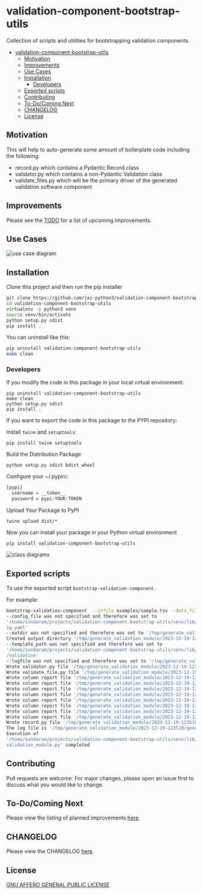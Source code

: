 # validation-component-bootstrap-utils
Collection of scripts and utilities for bootstrapping validation components.

- [validation-component-bootstrap-utils](#validation-component-bootstrap-utils)
  - [Motivation](#motivation)
  - [Improvements](#improvements)
  - [Use Cases](#use-cases)
  - [Installation](#installation)
    - [Developers](#developers)
  - [Exported scripts](#exported-scripts)
  - [Contributing](#contributing)
  - [To-Do/Coming Next](#to-docoming-next)
  - [CHANGELOG](#changelog)
  - [License](#license)



## Motivation

This will help to auto-generate some amount of boilerplate code including the following:
- record.py which contains a Pydantic Record class
- validator.py which contains a non-Pydantic Validation class
- validate_files.py which will be the primary driver of the generated validation software component

## Improvements

Please see the [TODO](TODO.md) for a list of upcoming improvements.


## Use Cases

![use case diagram](use_case.png)


## Installation

Clone this project and then run the pip installer

```bash
git clone https://github.com/jai-python3/validation-component-bootstrap-utils.git
cd validation-component-bootstrap-utils
virtualenv -p python3 venv
source venv/bin/activate
python setup.py sdist
pip install .
```

You can uninstall like this:

```bash
pip uninstall validation-component-bootstrap-utils
make clean
```

### Developers

If you modify the code in this package in your local virtual environment:

```shell
pip uninstall validation-component-bootstrap-utils
make clean
python setup.py sdist
pip install .
```

If you want to export the code in this package to the PYPI repository:

Install `twine` and `setuptools`:

```shell
pip install twine setuptools
```


Build the Distribution Package

```shell
python setup.py sdist bdist_wheel
```

Configure your ~/.pypirc:

```bash
[pypi]
  username = __token__
  password = pypi-YOUR-TOKEN
```

Upload Your Package to PyPI

```shell
twine upload dist/*
```


Now you can install your package in your Python virtual environment

```shell
pip install validation-component-bootstrap-utils
```

![class diagrams](class_diagrams.png)


## Exported scripts

To use the exported script `bootstrap-validation-component`.

For example:

```bash
bootstrap-validation-component  --infile examples/sample.tsv --data_file_type VCF --namespace su.vcf --verbose                           
--config_file was not specified and therefore was set to 
'/home/sundaram/projects/validation-component-bootstrap-utils/venv/lib/python3.10/site-packages/validation_component_bootstrap_utils/conf/conf
ig.yaml'
--outdir was not specified and therefore was set to '/tmp/generate_validation_module/2023-12-19-123510'
Created output directory '/tmp/generate_validation_module/2023-12-19-123510'
--template_path was not specified and therefore was set to 
'/home/sundaram/projects/validation-component-bootstrap-utils/venv/lib/python3.10/site-packages/validation_component_bootstrap_utils/templates
/validation'
--logfile was not specified and therefore was set to '/tmp/generate_validation_module/2023-12-19-123510/generate_validation_module.log'
Wrote validator.py file '/tmp/generate_validation_module/2023-12-19-123510/su/vcf/validator.py'
Wrote validate_file.py file '/tmp/generate_validation_module/2023-12-19-123510/validate_file.py'
Wrote column report file '/tmp/generate_validation_module/2023-12-19-123510/0_#CHROM.tsv'
Wrote column report file '/tmp/generate_validation_module/2023-12-19-123510/1_POS.tsv'
Wrote column report file '/tmp/generate_validation_module/2023-12-19-123510/2_ID.tsv'
Wrote column report file '/tmp/generate_validation_module/2023-12-19-123510/3_REF.tsv'
Wrote column report file '/tmp/generate_validation_module/2023-12-19-123510/4_ALT.tsv'
Wrote column report file '/tmp/generate_validation_module/2023-12-19-123510/5_QUAL.tsv'
Wrote column report file '/tmp/generate_validation_module/2023-12-19-123510/6_FILTER.tsv'
Wrote column report file '/tmp/generate_validation_module/2023-12-19-123510/7_INFO.tsv'
Wrote record.py file '/tmp/generate_validation_module/2023-12-19-123510/su/vcf/record.py'
The log file is '/tmp/generate_validation_module/2023-12-19-123510/generate_validation_module.log'
Execution of 
'/home/sundaram/projects/validation-component-bootstrap-utils/venv/lib/python3.10/site-packages/validation_component_bootstrap_utils/generate_
validation_module.py' completed
```

## Contributing

Pull requests are welcome. For major changes, please open an issue first
to discuss what you would like to change.

## To-Do/Coming Next

Please view the listing of planned improvements [here](TODO.md).

## CHANGELOG

Please view the CHANGELOG [here](CHANGELOG.md).

## License

[GNU AFFERO GENERAL PUBLIC LICENSE](LICENSE)
